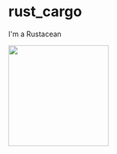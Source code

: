 # rust_cargo
I'm a Rustacean

<img src="https://rustacean.net/assets/rustacean-flat-happy.png" width=200/>
